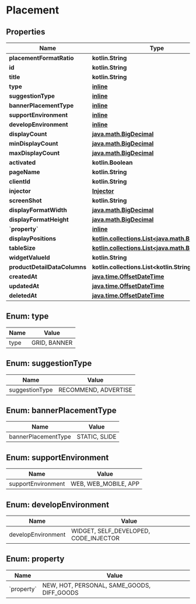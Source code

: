 
# Placement

## Properties
Name | Type | Description | Notes
------------ | ------------- | ------------- | -------------
**placementFormatRatio** | **kotlin.String** |  | 
**id** | **kotlin.String** |  | 
**title** | **kotlin.String** |  | 
**type** | [**inline**](#Type) |  | 
**suggestionType** | [**inline**](#SuggestionType) |  | 
**bannerPlacementType** | [**inline**](#BannerPlacementType) |  | 
**supportEnvironment** | [**inline**](#SupportEnvironment) |  | 
**developEnvironment** | [**inline**](#DevelopEnvironment) |  | 
**displayCount** | [**java.math.BigDecimal**](java.math.BigDecimal.md) |  | 
**minDisplayCount** | [**java.math.BigDecimal**](java.math.BigDecimal.md) |  | 
**maxDisplayCount** | [**java.math.BigDecimal**](java.math.BigDecimal.md) |  | 
**activated** | **kotlin.Boolean** |  | 
**pageName** | **kotlin.String** |  | 
**clientId** | **kotlin.String** |  | 
**injector** | [**Injector**](Injector.md) |  | 
**screenShot** | **kotlin.String** |  | 
**displayFormatWidth** | [**java.math.BigDecimal**](java.math.BigDecimal.md) |  | 
**displayFormatHeight** | [**java.math.BigDecimal**](java.math.BigDecimal.md) |  | 
**&#x60;property&#x60;** | [**inline**](#&#x60;Property&#x60;) |  | 
**displayPositions** | [**kotlin.collections.List&lt;java.math.BigDecimal&gt;**](java.math.BigDecimal.md) |  | 
**tableSize** | [**kotlin.collections.List&lt;java.math.BigDecimal&gt;**](java.math.BigDecimal.md) |  | 
**widgetValueId** | **kotlin.String** |  | 
**productDetailDataColumns** | **kotlin.collections.List&lt;kotlin.String&gt;** |  | 
**createdAt** | [**java.time.OffsetDateTime**](java.time.OffsetDateTime.md) |  | 
**updatedAt** | [**java.time.OffsetDateTime**](java.time.OffsetDateTime.md) |  | 
**deletedAt** | [**java.time.OffsetDateTime**](java.time.OffsetDateTime.md) |  | 


<a id="Type"></a>
## Enum: type
Name | Value
---- | -----
type | GRID, BANNER


<a id="SuggestionType"></a>
## Enum: suggestionType
Name | Value
---- | -----
suggestionType | RECOMMEND, ADVERTISE


<a id="BannerPlacementType"></a>
## Enum: bannerPlacementType
Name | Value
---- | -----
bannerPlacementType | STATIC, SLIDE


<a id="SupportEnvironment"></a>
## Enum: supportEnvironment
Name | Value
---- | -----
supportEnvironment | WEB, WEB_MOBILE, APP


<a id="DevelopEnvironment"></a>
## Enum: developEnvironment
Name | Value
---- | -----
developEnvironment | WIDGET, SELF_DEVELOPED, CODE_INJECTOR


<a id="`Property`"></a>
## Enum: property
Name | Value
---- | -----
&#x60;property&#x60; | NEW, HOT, PERSONAL, SAME_GOODS, DIFF_GOODS



